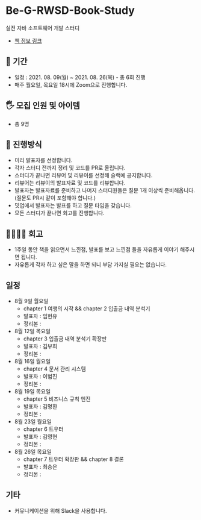 # Be-G-RWSD-Book-Study
실전 자바 소프트웨어 개발 스터디

- [책 정보 링크](http://www.yes24.com/Product/Goods/90533758?OzSrank=2)

## 📆 기간

- 일정 : 2021. 08. 09(월) ~ 2021. 08. 26(목) - 총 6회 진행
- 매주 월요일, 목요일 18시에 Zoom으로 진행합니다.

## 🖐 모집 인원 및 아이템
- 총 9명

## 📜 진행방식

- 미리 발표자를 선정합니다.
- 각자 스터디 전까지 정리 및 코드를 PR로 올립니다.
- 스터디가 끝나면 리뷰어 및 리뷰이를 선정해 슬랙에 공지합니다.
- 리뷰어는 리뷰이의 발표자료 및 코드를 리뷰합니다.
- 발표자는 발표자료를 준비하고 나머지 스터디원들은 질문 1개 이상씩 준비해옵니다. (질문도 PR시 같이 포함해야 합니다.)
- 밋업에서 발표자는 발표를 하고 질문 타임을 갖습니다.
- 모든 스터디가 끝나면 회고를 진행합니다.

## 👨‍👩‍👧‍👦 회고

- 1주일 동안 책을 읽으면서 느낀점, 발표를 보고 느낀점 들을 자유롭게 이야기 해주시면 됩니다.
- 자유롭게 각자 하고 싶은 말을 하면 되니 부담 가지실 필요는 없습니다.

## 일정
- 8월 9일 월요일 
  - chapter 1 여행의 시작 && chapter 2 입출금 내역 분석기
  - 발표자 : 임현유
  - 정리본 : 
- 8월 12일 목요일
  - chapter 3 입출금 내역 분석기 확장판
  - 발표자 : 김부희
  - 정리본 : 
- 8월 16일 월요일
  - chapter 4 문서 관리 시스템
  - 발표자 : 이범진
  - 정리본 : 
- 8월 19일 목요일 
  - chapter 5 비즈니스 규칙 엔진
  - 발표자 : 김명환
  - 정리본 : 
- 8월 23일 월요일 
  - chapter 6 트우터 
  - 발표자 : 김영현
  - 정리본 : 
- 8월 26일 목요일 
  - chapter 7 트우터 확장판 && chapter 8 결론 
  - 발표자 : 최승은
  - 정리본 : 

## 기타

- 커뮤니케이션을 위해 Slack을 사용합니다.

